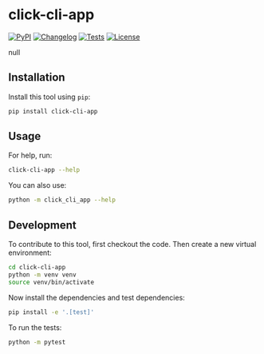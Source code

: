 # click-cli-app

[![PyPI](https://img.shields.io/pypi/v/click-cli-app.svg)](https://pypi.org/project/click-cli-app/)
[![Changelog](https://img.shields.io/github/v/release/gjavolce/click-cli-app?include_prereleases&label=changelog)](https://github.com/gjavolce/click-cli-app/releases)
[![Tests](https://github.com/gjavolce/click-cli-app/actions/workflows/test.yml/badge.svg)](https://github.com/gjavolce/click-cli-app/actions/workflows/test.yml)
[![License](https://img.shields.io/badge/license-Apache%202.0-blue.svg)](https://github.com/gjavolce/click-cli-app/blob/master/LICENSE)

null

## Installation

Install this tool using `pip`:
```bash
pip install click-cli-app
```
## Usage

For help, run:
```bash
click-cli-app --help
```
You can also use:
```bash
python -m click_cli_app --help
```
## Development

To contribute to this tool, first checkout the code. Then create a new virtual environment:
```bash
cd click-cli-app
python -m venv venv
source venv/bin/activate
```
Now install the dependencies and test dependencies:
```bash
pip install -e '.[test]'
```
To run the tests:
```bash
python -m pytest
```
